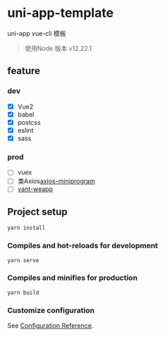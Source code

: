 # uni-app-template
uni-app vue-cli 模板

>使用Node 版本 v12.22.1
## feature
### dev
* [x] Vue2
* [x] babel
* [x] postcss
* [x] eslint
* [x] sass

### prod
* [ ] vuex
* [ ] 类Axios[axios-miniprogram](https://github.com/fluffff/axios-miniprogram#readme)
* [ ] [vant-weapp](https://github.com/youzan/vant-weapp#readme)
## Project setup
```
yarn install
```

### Compiles and hot-reloads for development
```
yarn serve
```

### Compiles and minifies for production
```
yarn build
```

### Customize configuration
See [Configuration Reference](https://cli.vuejs.org/config/).
